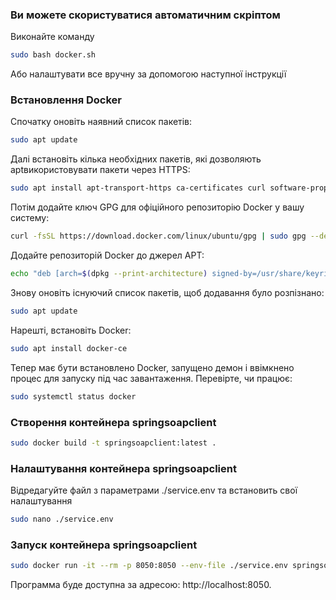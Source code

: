 ### Ви можете скористуватися автоматичним скріптом 
Виконайте команду
```bash
sudo bash docker.sh 
```
Або налаштувати все вручну за допомогою наступної інструкції

### Встановлення Docker

Спочатку оновіть наявний список пакетів:
```bash
sudo apt update 
```
Далі встановіть кілька необхідних пакетів, які дозволяють aptвикористовувати пакети через HTTPS:
```bash
sudo apt install apt-transport-https ca-certificates curl software-properties-common
```
Потім додайте ключ GPG для офіційного репозиторію Docker у вашу систему:
```bash
curl -fsSL https://download.docker.com/linux/ubuntu/gpg | sudo gpg --dearmor -o /usr/share/keyrings/docker-archive-keyring.gpg
```
Додайте репозиторій Docker до джерел APT:
```bash
echo "deb [arch=$(dpkg --print-architecture) signed-by=/usr/share/keyrings/docker-archive-keyring.gpg] https://download.docker.com/linux/ubuntu $(lsb_release -cs) stable" | sudo tee /etc/apt/sources.list.d/docker.list > /dev/null
```
Знову оновіть існуючий список пакетів, щоб додавання було розпізнано:
```bash
sudo apt update 
```
Нарешті, встановіть Docker:
```bash
sudo apt install docker-ce
```
Тепер має бути встановлено Docker, запущено демон і ввімкнено процес для запуску під час завантаження. Перевірте, чи працює:
```bash
sudo systemctl status docker
```
### Створення контейнера springsoapclient
```bash
sudo docker build -t springsoapclient:latest .
```
### Налаштування контейнера springsoapclient
Відредагуйте файл з параметрами ./service.env та встановить свої налаштування

```bash
sudo nano ./service.env
```

### Запуск контейнера springsoapclient
```bash
sudo docker run -it --rm -p 8050:8050 --env-file ./service.env springsoapclient:latest
```

Программа буде доступна за адресою: http://localhost:8050.
